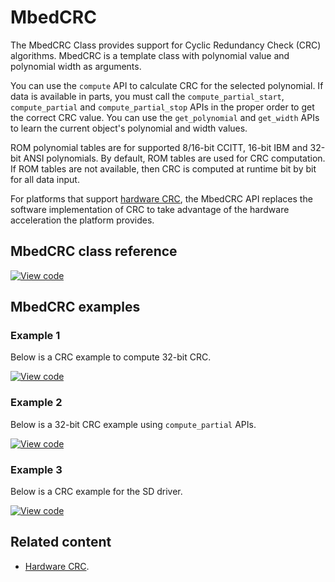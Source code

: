# MbedCRC

The MbedCRC Class provides support for Cyclic Redundancy Check (CRC) algorithms. MbedCRC is a template class with polynomial value and polynomial width as arguments.

You can use the `compute` API to calculate CRC for the selected polynomial. If data is available in parts, you must call the `compute_partial_start`, `compute_partial` and `compute_partial_stop` APIs in the proper order to get the correct CRC value. You can use the `get_polynomial` and `get_width` APIs to learn the current object's polynomial and width values.

ROM polynomial tables are for supported 8/16-bit CCITT, 16-bit IBM and 32-bit ANSI polynomials. By default, ROM tables are used for CRC computation. If ROM tables are not available, then CRC is computed at runtime bit by bit for all data input.

For platforms that support [hardware CRC](mbedcrc.html), the MbedCRC API replaces the software implementation of CRC to take advantage of the hardware acceleration the platform provides.

## MbedCRC class reference

[![View code](https://www.mbed.com/embed/?type=library)](https://os.mbed.com/docs/mbed-os/v5.14/mbed-os-api-doxy/structcrc__mbed__config.html)

## MbedCRC examples

### Example 1

Below is a CRC example to compute 32-bit CRC.

[![View code](https://www.mbed.com/embed/?url=https://os.mbed.com/teams/mbed_example/code/CRC_example/)](https://os.mbed.com/teams/mbed_example/code/CRC_example/file/a9d9b5c4a32b/main.cpp)

### Example 2

Below is a 32-bit CRC example using `compute_partial` APIs.

[![View code](https://www.mbed.com/embed/?url=https://os.mbed.com/teams/mbed_example/code/CRC_partial_example/)](https://os.mbed.com/teams/mbed_example/code/CRC_partial_example/file/d4c48b62da22/main.cpp)

### Example 3

Below is a CRC example for the SD driver.

[![View code](https://www.mbed.com/embed/?url=https://os.mbed.com/teams/mbed_example/code/CRC_eample_sd/)](https://os.mbed.com/teams/mbed_example/code/CRC_eample_sd/file/97e3e51ca5d5/main.cpp)

## Related content

- [Hardware CRC](mbedcrc.html).
